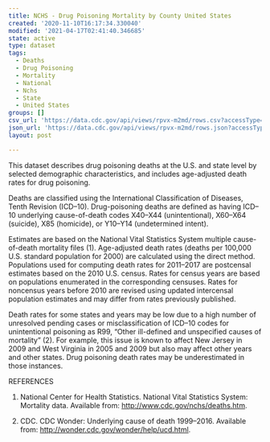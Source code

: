 ```yaml
---
title: NCHS - Drug Poisoning Mortality by County United States
created: '2020-11-10T16:17:34.330040'
modified: '2021-04-17T02:41:40.346685'
state: active
type: dataset
tags:
  - Deaths
  - Drug Poisoning
  - Mortality
  - National
  - Nchs
  - State
  - United States
groups: []
csv_url: 'https://data.cdc.gov/api/views/rpvx-m2md/rows.csv?accessType=DOWNLOAD'
json_url: 'https://data.cdc.gov/api/views/rpvx-m2md/rows.json?accessType=DOWNLOAD'
layout: post

---
```

This dataset describes drug poisoning deaths at the U.S. and state level by selected demographic characteristics, and includes age-adjusted death rates for drug poisoning. 

Deaths are classified using the International Classification of Diseases, Tenth Revision (ICD–10). Drug-poisoning deaths are defined as having ICD–10 underlying cause-of-death codes X40–X44 (unintentional), X60–X64 (suicide), X85 (homicide), or Y10–Y14 (undetermined intent).

Estimates are based on the National Vital Statistics System multiple cause-of-death mortality files (1). Age-adjusted death rates (deaths per 100,000 U.S. standard population for 2000) are calculated using the direct method. Populations used for computing death rates for 2011–2017 are postcensal estimates based on the 2010 U.S. census. Rates for census years are based on populations enumerated in the corresponding censuses. Rates for noncensus years before 2010 are revised using updated intercensal population estimates and may differ from rates previously published.

Death rates for some states and years may be low due to a high number of unresolved pending cases or misclassification of ICD–10 codes for unintentional poisoning as R99, “Other ill-defined and unspecified causes of mortality” (2). For example, this issue is known to affect New Jersey in 2009 and West Virginia in 2005 and 2009 but also may affect other years and other states. Drug poisoning death rates may be underestimated in those instances.

REFERENCES
1. National Center for Health Statistics. National Vital Statistics System: Mortality data. Available from: http://www.cdc.gov/nchs/deaths.htm.

2. CDC. CDC Wonder: Underlying cause of death 1999–2016. Available from: http://wonder.cdc.gov/wonder/help/ucd.html.
